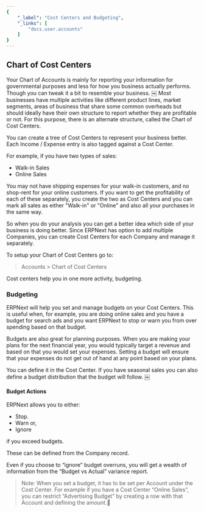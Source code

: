 ```yaml
---
{
	"_label": "Cost Centers and Budgeting",
	"_links": [
		"docs.user.accounts"
	]
}
---
```

## Chart of Cost Centers

Your Chart of Accounts is mainly for reporting your information for governmental purposes and less for how you business actually performs. Though you can tweak it a bit to resemble your business.
￼
Most businesses have multiple activities like different product lines, market segments, areas of business that share some common overheads but should ideally have their own structure to report whether they are profitable or not. For this purpose, there is an alternate structure, called the Chart of Cost Centers.

You can create a tree of Cost Centers to represent your business better. Each Income / Expense entry is also tagged against a Cost Center. 

For example, if you have two types of sales:

- Walk-in Sales
- Online Sales

You may not have shipping expenses for your walk-in customers, and no shop-rent for your online customers. If you want to get the profitability of each of these separately, you create the two as Cost Centers and you can mark all sales as either "Walk-in" or "Online" and also all your purchases in the same way.

So when you do your analysis you can get a better idea which side of your business is doing better.  Since ERPNext has option to add multiple Companies, you can create Cost Centers for each Company and manage it separately.

To setup your Chart of Cost Centers go to:

> Accounts > Chart of Cost Centers

Cost centers help you in one more activity, budgeting.

### Budgeting

ERPNext will help you set and manage budgets on your Cost Centers. This is useful when, for example, you are doing online sales and you have a budget for search ads and you want ERPNext to stop or warn you from over spending based on that budget. 

Budgets are also great for planning purposes. When you are making your plans for the next financial year, you would typically target a revenue and based on that you would set your expenses. Setting a budget will ensure that your expenses do not get out of hand at any point based on your plans.

You can define it in the Cost Center. If you have seasonal sales you can also define a budget distribution that the budget will follow.
￼
#### Budget Actions

ERPNext allows you to either:

- Stop.
- Warn or, 
- Ignore 

if you exceed budgets. 

These can be defined from the Company record.

Even if you choose to “ignore” budget overruns, you will get a wealth of information from the “Budget vs Actual” variance report.

> Note: When you set a budget, it has to be set per Account under the Cost Center. For example if you have a Cost Center “Online Sales”, you can restrict “Advertising Budget” by creating a row with that Account and defining the amount.